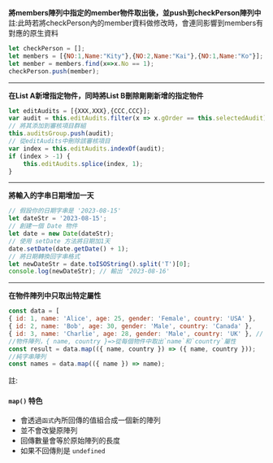**將members陣列中指定的member物件取出後，並push到checkPerson陣列中**
註:此時若將checkPerson內的member資料做修改時，會連同影響到members有對應的原生資料
```javascript
let checkPerson = [];
let members = [{NO:1,Name:"Kity"},{NO:2,Name:"Kai"},{NO:1,Name:"Ko"}];
let member = members.find(x=>x.No == 1);
checkPerson.push(member);
```

-------
**在List A新增指定物件，同時將List B刪除剛剛新增的指定物件**
```javascript
let editAudits = [{XXX,XXX},{CCC,CCC}];
var audit = this.editAudits.filter(x => x.gOrder == this.selectedAudit)[0]; 
// 將其添加到審核項目群組 
this.auditsGroup.push(audit); 
// 從editAudits中刪除該審核項目 
var index = this.editAudits.indexOf(audit); 
if (index > -1) { 
	this.editAudits.splice(index, 1); 
}
```

--------
**將輸入的字串日期增加一天**
```javascript
// 假設你的日期字串是 '2023-08-15'
let dateStr = '2023-08-15';
// 創建一個 Date 物件
let date = new Date(dateStr);
// 使用 setDate 方法將日期加1天
date.setDate(date.getDate() + 1);
// 將日期轉換回字串格式
let newDateStr = date.toISOString().split('T')[0];
console.log(newDateStr); // 輸出 '2023-08-16'
```

----------
**在物件陣列中只取出特定屬性**
```javascript
const data = [ 
{ id: 1, name: 'Alice', age: 25, gender: 'Female', country: 'USA' }, 
{ id: 2, name: 'Bob', age: 30, gender: 'Male', country: 'Canada' }, 
{ id: 3, name: 'Charlie', age: 28, gender: 'Male', country: 'UK' }, // ...其他物件 ];
//物件陣列，{ name, country }=>從每個物件中取出`name`和`country`屬性
const result = data.map(({ name, country }) => ({ name, country }));
//純字串陣列
const names = data.map(({ name }) => name);
```
註:
#### `map()` 特色
- 會透過`函式`內所回傳的值組合成一個新的陣列
- 並不會改變原陣列
- 回傳數量會等於原始陣列的長度
- 如果不回傳則是 `undefined`